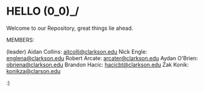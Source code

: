 # HELLO (0_0)_/

Welcome to our Repository, great things lie ahead.

MEMBERS:

(leader) Aidan Collins: aitcolli@clarkson.edu 
Nick Engle: englena@clarkson.edu
Robert Arcate: arcater@clarkson.edu
Aydan O'Brien: obriena@clarkson.edu
Brandon Hacic: hacicbt@clarkson.edu
Zak Konik: konikza@clarson.edu

:)
